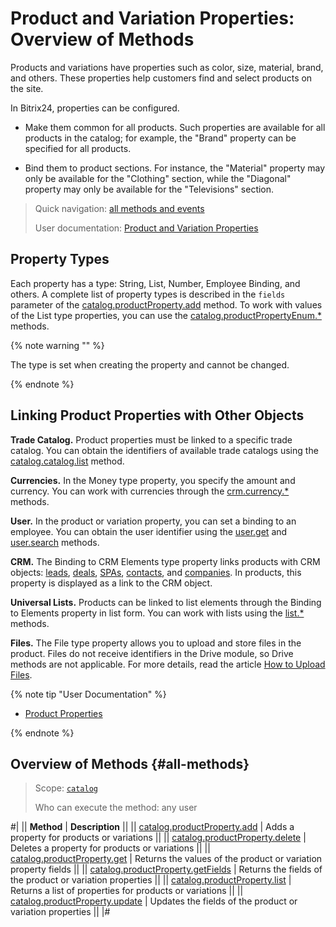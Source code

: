 # Product and Variation Properties: Overview of Methods

Products and variations have properties such as color, size, material, brand, and others. These properties help customers find and select products on the site.

In Bitrix24, properties can be configured.

- Make them common for all products. Such properties are available for all products in the catalog; for example, the "Brand" property can be specified for all products.

- Bind them to product sections. For instance, the "Material" property may only be available for the "Clothing" section, while the "Diagonal" property may only be available for the "Televisions" section.

> Quick navigation: [all methods and events](#all-methods) 
>
> User documentation: [Product and Variation Properties](https://helpdesk.bitrix24.com/open/13413370/)

## Property Types

Each property has a type: String, List, Number, Employee Binding, and others. A complete list of property types is described in the `fields` parameter of the [catalog.productProperty.add](./catalog-product-property-add.md) method. To work with values of the List type properties, you can use the [catalog.productPropertyEnum.*](../product-property-enum/index.md) methods.

{% note warning "" %}

The type is set when creating the property and cannot be changed.

{% endnote %}

## Linking Product Properties with Other Objects

**Trade Catalog.** Product properties must be linked to a specific trade catalog. You can obtain the identifiers of available trade catalogs using the [catalog.catalog.list](../catalog/catalog-catalog-list.md) method.

**Currencies.** In the Money type property, you specify the amount and currency. You can work with currencies through the [crm.currency.*](../../crm/currency/index.md) methods.

**User.** In the product or variation property, you can set a binding to an employee. You can obtain the user identifier using the [user.get](../../user/user-get.md) and [user.search](../../user/user-search.md) methods.

**CRM.** The Binding to CRM Elements type property links products with CRM objects: [leads](../../crm/leads/index.md), [deals](../../crm/deals/index.md), [SPAs](../../crm/universal/index.md), [contacts](../../crm/contacts/index.md), and [companies](../../crm/companies/index.md). In products, this property is displayed as a link to the CRM object.

**Universal Lists.** Products can be linked to list elements through the Binding to Elements property in list form. You can work with lists using the [list.*](../../lists/index.md) methods.

**Files.** The File type property allows you to upload and store files in the product. Files do not receive identifiers in the Drive module, so Drive methods are not applicable. For more details, read the article [How to Upload Files](../../files/how-to-upload-files.md).

{% note tip "User Documentation" %}

- [Product Properties](https://helpdesk.bitrix24.com/open/21302554/)

{% endnote %}

## Overview of Methods {#all-methods}

> Scope: [`catalog`](../../scopes/permissions.md)
>
> Who can execute the method: any user

#|
|| **Method** | **Description** ||
|| [catalog.productProperty.add](./catalog-product-property-add.md) | Adds a property for products or variations ||
|| [catalog.productProperty.delete](./catalog-product-property-delete.md) | Deletes a property for products or variations ||
|| [catalog.productProperty.get](./catalog-product-property-get.md) | Returns the values of the product or variation property fields ||
|| [catalog.productProperty.getFields](./catalog-product-property-get-fields.md) | Returns the fields of the product or variation properties ||
|| [catalog.productProperty.list](./catalog-product-property-list.md) | Returns a list of properties for products or variations ||
|| [catalog.productProperty.update](./catalog-product-property-update.md) | Updates the fields of the product or variation properties ||
|#
